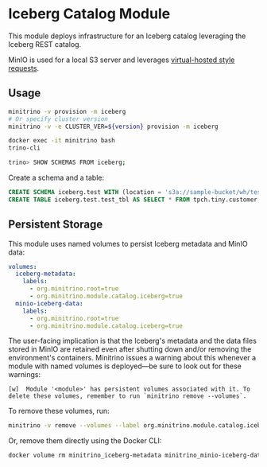 # Iceberg Catalog Module

This module deploys infrastructure for an Iceberg catalog leveraging the Iceberg
REST catalog.

MinIO is used for a local S3 server and leverages [virtual-hosted style
requests](https://docs.aws.amazon.com/AmazonS3/latest/userguide/VirtualHosting.html#virtual-hosted-style-access).

## Usage

```sh
minitrino -v provision -m iceberg
# Or specify cluster version
minitrino -v -e CLUSTER_VER=${version} provision -m iceberg

docker exec -it minitrino bash 
trino-cli

trino> SHOW SCHEMAS FROM iceberg;
```

Create a schema and a table:

```sql
CREATE SCHEMA iceberg.test WITH (location = 's3a://sample-bucket/wh/test');
CREATE TABLE iceberg.test.test_tbl AS SELECT * FROM tpch.tiny.customer;
```

## Persistent Storage

This module uses named volumes to persist Iceberg metadata and MinIO data:

```yaml
volumes:
  iceberg-metadata:
    labels:
      - org.minitrino.root=true
      - org.minitrino.module.catalog.iceberg=true
  minio-iceberg-data:
    labels:
      - org.minitrino.root=true
      - org.minitrino.module.catalog.iceberg=true
```

The user-facing implication is that the Iceberg's metadata and the data files
stored in MinIO are retained even after shutting down and/or removing the
environment's containers. Minitrino issues a warning about this whenever a
module with named volumes is deployed––be sure to look out for these warnings:

```log
[w]  Module '<module>' has persistent volumes associated with it. To delete these volumes, remember to run `minitrino remove --volumes`.
```

To remove these volumes, run:

```sh
minitrino -v remove --volumes --label org.minitrino.module.catalog.iceberg=true
```
  
Or, remove them directly using the Docker CLI:

```sh
docker volume rm minitrino_iceberg-metadata minitrino_minio-iceberg-data
```

